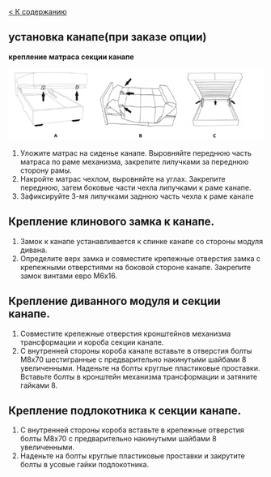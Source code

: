 [< К содержанию](./readme.md)

## установка канапе(при заказе опции)

**крепление матраса секции канапе**

![1divan](./img/44444.png)

1. Уложите матрас на сиденье канапе. Выровняйте переднюю часть матраса по раме механизма, закрепите липучками за переднюю сторону рамы.
2. Накройте матрас чехлом, выровняйте на углах. Закрепите переднюю, затем боковые части чехла липучками к раме канапе.
3. Зафиксируйте 3-мя липучками заднюю часть чехла к раме канапе

## Крепление клинового замка к канапе.
1. Замок к канапе устанавливается к спинке канапе со
стороны модуля дивана.
2. Определите верх замка и совместите крепежные
отверстия замка с крепежными отверстиями на
боковой стороне канапе. Закрепите замок винтами
евро М6х16.
## Крепление диванного модуля и секции канапе.
1. Совместите крепежные отверстия кронштейнов
механизма трансформации и короба секции канапе.
2. С внутренней стороны короба канапе вставьте в
отверстия болты М8х70 шестигранные с предварительно
накинутыми шайбами 8 увеличенными.
Наденьте на болты круглые пластиковые проставки.
Вставьте болты в кронштейн механизма трансформации
и затяните гайками 8.
## Крепление подлокотника к секции канапе.
1. С внутренней стороны короба вставьте в крепежные
отверстия болты М8х70 с предварительно накинутыми
шайбами 8 увеличенными.
2. Наденьте на болты круглые пластиковые проставки и
закрутите болты в усовые гайки подлокотника.
